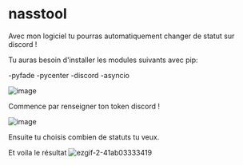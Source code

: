 # nasstool
Avec mon logiciel tu pourras automatiquement changer de statut sur discord ! 

Tu auras besoin d'installer les modules suivants avec pip:

-pyfade
-pycenter
-discord
-asyncio

![image](https://user-images.githubusercontent.com/77907223/126354690-11202f96-7f9e-4d6b-8432-ebcf246c9a85.png)

Commence par renseigner ton token discord !

![image](https://user-images.githubusercontent.com/77907223/126355599-c50e9538-bf5b-44ae-ada5-1d3f82210752.png)

Ensuite tu choisis combien de statuts tu veux.

Et voila le résultat
![ezgif-2-41ab03333419](https://user-images.githubusercontent.com/77907223/126357005-4e853a77-8ee5-4fc9-89b2-c9ac96780f55.gif)






